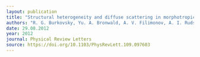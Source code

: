 ```yaml
---
layout: publication
title: "Structural heterogeneity and diffuse scattering in morphotropic lead zirconate-titanate single crystals"
authors: "R. G. Burkovsky, Yu. A. Bronwald, A. V. Filimonov, A. I. Rudskoy, D. Chernyshov, A. Bosak, J. Hlinka, X. Long, Z.-G. Ye, and S. B. Vakhrushev"
date: 29.08.2012
year: 2012
journal: Physical Review Letters
source: https://doi.org/10.1103/PhysRevLett.109.097603
---
```

